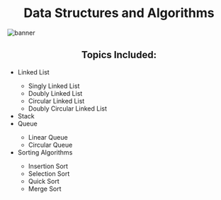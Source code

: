 <h1 align="center">Data Structures and Algorithms</h1>
<p align="left"> <img src="https://user-images.githubusercontent.com/89148021/135501291-a2fbb1b5-8d4b-48e0-991b-790dd442c0a1.png" alt="banner" /> </p>

<h2 align="center">Topics Included:</h2>
<ul>

<li>Linked List</li>
   <ul>
        <li>Singly Linked List</li>
        <li>Doubly Linked List</li>
        <li>Circular Linked List</li>  
        <li>Doubly Circular Linked List</li>  
    </ul>
<li>Stack</li>
  
<li>Queue</li>
   <ul>
      <li>Linear Queue</li>
      <li>Circular Queue</li>
   </ul>
<li>Sorting Algorithms</li>
   <ul>
      <li>Insertion Sort</li>
      <li>Selection Sort</li>
      <li>Quick Sort</li>
      <li>Merge Sort</li>
   </ul>
</ul>
